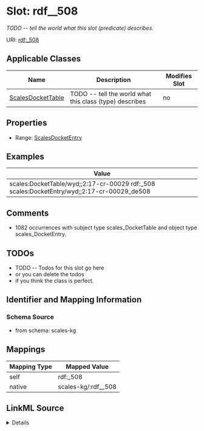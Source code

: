 

# Slot: rdf__508


_TODO -- tell the world what this slot (predicate) describes._





URI: [rdf:_508](http://www.w3.org/1999/02/22-rdf-syntax-ns#_508)



<!-- no inheritance hierarchy -->





## Applicable Classes

| Name | Description | Modifies Slot |
| --- | --- | --- |
| [ScalesDocketTable](../classes/ScalesDocketTable.md) | TODO -- tell the world what this class (type) describes |  no  |







## Properties

* Range: [ScalesDocketEntry](../classes/ScalesDocketEntry.md)






## Examples

| Value |
| --- |
| scales:DocketTable/wyd;;2:17-cr-00029 rdf:_508 scales:DocketEntry/wyd;;2:17-cr-00029_de508 |

## Comments

* 1082 occurrences with subject type scales_DocketTable and object type scales_DocketEntry.

## TODOs

* TODO -- Todos for this slot go here
* or you can delete the todos
* if you think the class is perfect.

## Identifier and Mapping Information







### Schema Source


* from schema: scales-kg




## Mappings

| Mapping Type | Mapped Value |
| ---  | ---  |
| self | rdf:_508 |
| native | scales-kg/:rdf__508 |




## LinkML Source

<details>
```yaml
name: rdf__508
description: TODO -- tell the world what this slot (predicate) describes.
todos:
- TODO -- Todos for this slot go here
- or you can delete the todos
- if you think the class is perfect.
comments:
- 1082 occurrences with subject type scales_DocketTable and object type scales_DocketEntry.
examples:
- value: scales:DocketTable/wyd;;2:17-cr-00029 rdf:_508 scales:DocketEntry/wyd;;2:17-cr-00029_de508
from_schema: scales-kg
rank: 1000
slot_uri: rdf:_508
alias: rdf__508
domain_of:
- scales_DocketTable
range: scales_DocketEntry

```
</details>